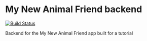 # My New Animal Friend backend

[![Build Status](https://travis-ci.org/matthewbdaly/mynewanimalfriend-backend.svg?branch=master)](https://travis-ci.org/matthewbdaly/mynewanimalfriend-backend)

Backend for the My New Animal Friend app built for a tutorial
